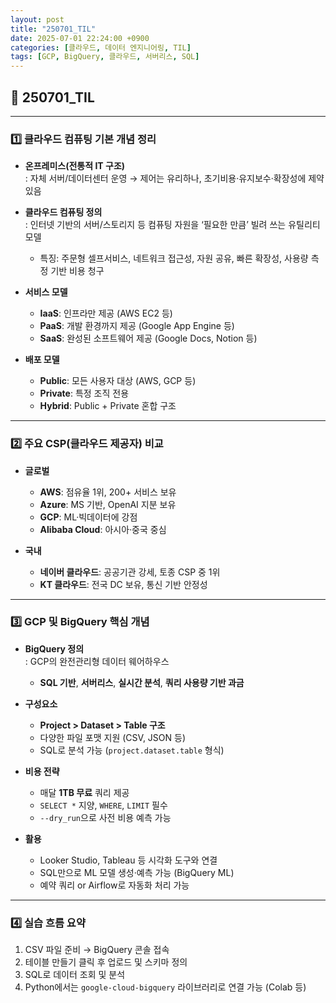```yaml
---
layout: post
title: "250701_TIL"
date: 2025-07-01 22:24:00 +0900
categories: [클라우드, 데이터 엔지니어링, TIL]
tags: [GCP, BigQuery, 클라우드, 서버리스, SQL]
---
```


<style>
  .initial-content, .search-content {
      padding-left: 40px;
      padding-right: 40px;
  }
</style>

<h2>📘 250701_TIL</h2>    

---

<h3>1️⃣ 클라우드 컴퓨팅 기본 개념 정리</h3>

- **온프레미스(전통적 IT 구조)**  
  : 자체 서버/데이터센터 운영 → 제어는 유리하나, 초기비용·유지보수·확장성에 제약 있음  

- **클라우드 컴퓨팅 정의**  
  : 인터넷 기반의 서버/스토리지 등 컴퓨팅 자원을 ‘필요한 만큼’ 빌려 쓰는 유틸리티 모델  
  - 특징: 주문형 셀프서비스, 네트워크 접근성, 자원 공유, 빠른 확장성, 사용량 측정 기반 비용 청구

- **서비스 모델**  
  - **IaaS**: 인프라만 제공 (AWS EC2 등)  
  - **PaaS**: 개발 환경까지 제공 (Google App Engine 등)  
  - **SaaS**: 완성된 소프트웨어 제공 (Google Docs, Notion 등)

- **배포 모델**  
  - **Public**: 모든 사용자 대상 (AWS, GCP 등)  
  - **Private**: 특정 조직 전용  
  - **Hybrid**: Public + Private 혼합 구조

---

<h3>2️⃣ 주요 CSP(클라우드 제공자) 비교</h3>

- **글로벌**
  - **AWS**: 점유율 1위, 200+ 서비스 보유
  - **Azure**: MS 기반, OpenAI 지분 보유
  - **GCP**: ML·빅데이터에 강점
  - **Alibaba Cloud**: 아시아·중국 중심

- **국내**
  - **네이버 클라우드**: 공공기관 강세, 토종 CSP 중 1위
  - **KT 클라우드**: 전국 DC 보유, 통신 기반 안정성

---

<h3>3️⃣ GCP 및 BigQuery 핵심 개념</h3>

- **BigQuery 정의**  
  : GCP의 완전관리형 데이터 웨어하우스  
  - **SQL 기반**, **서버리스**, **실시간 분석**, **쿼리 사용량 기반 과금**

- **구성요소**
  - **Project > Dataset > Table 구조**  
  - 다양한 파일 포맷 지원 (CSV, JSON 등)  
  - SQL로 분석 가능 (`project.dataset.table` 형식)

- **비용 전략**  
  - 매달 **1TB 무료** 쿼리 제공  
  - `SELECT *` 지양, `WHERE`, `LIMIT` 필수  
  - `--dry_run`으로 사전 비용 예측 가능

- **활용**
  - Looker Studio, Tableau 등 시각화 도구와 연결  
  - SQL만으로 ML 모델 생성·예측 가능 (BigQuery ML)  
  - 예약 쿼리 or Airflow로 자동화 처리 가능

---

<h3>4️⃣ 실습 흐름 요약</h3>

1. CSV 파일 준비 → BigQuery 콘솔 접속  
2. 테이블 만들기 클릭 후 업로드 및 스키마 정의  
3. SQL로 데이터 조회 및 분석  
4. Python에서는 `google-cloud-bigquery` 라이브러리로 연결 가능 (Colab 등)